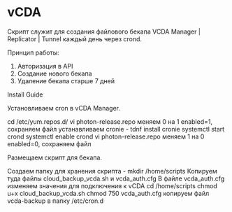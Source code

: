 # vCDA

Скрипт служит для создания файлового бекапа VCDA Manager | Replicator | Tunnel каждый день через crond.

Принцип работы:
1. Авторизация в API
2. Создание нового бекапа
3. Удаление бекапа старше 7 дней

Install Guide

Установливаем cron в vCDA Manager.

cd /etc/yum.repos.d/
vi photon-release.repo
меняем 0 на 1 enabled=1, сохраняем файл
устанавливаем cronie - tdnf install cronie
systemctl start crond
systemctl enable crond
vi photon-release.repo
меняем 1 на 0 enabled=0, сохраняем файл

Размещаем скрипт для бекапа.

Создаем папку для хранения скрипта - mkdir /home/scripts
Копируем туда файлы cloud_backup_vcda.sh и vcda_auth.cfg
В файле vcda_auth.cfg изменяем значения для подключения к vCDA
cd /home/scripts
chmod u+x cloud_backup_vcda.sh
chmod 750 vcda_auth.cfg
копируем файл vcda-backup в папку /etc/cron.d
